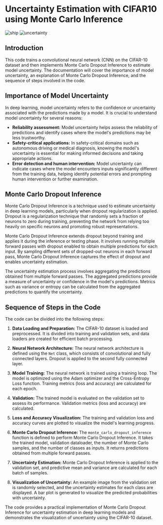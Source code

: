 # Uncertainty Estimation with CIFAR10 using Monte Carlo Inference

![ship](https://github.com/jmayank23/UncertaintyEstimation_CIFAR10/assets/27727185/520ac562-d370-4013-b6e5-c0ae930705e7) ![uncertainty](https://github.com/jmayank23/UncertaintyEstimation_CIFAR10/assets/27727185/fc4f789f-226b-4feb-bbcb-d8b638292c87)


## Introduction
This code trains a convolutional neural network (CNN) on the CIFAR-10 dataset and then implements Monte Carlo Dropout Inference to estimate model uncertainty. The documentation will cover the importance of model uncertainty, an explanation of Monte Carlo Dropout Inference, and the sequence of steps involved in the code.

## Importance of Model Uncertainty
In deep learning, model uncertainty refers to the confidence or uncertainty associated with the predictions made by a model. It is crucial to understand model uncertainty for several reasons:
- **Reliability assessment:** Model uncertainty helps assess the reliability of predictions and identify cases where the model's predictions may be less trustworthy.
- **Safety-critical applications:** In safety-critical domains such as autonomous driving or medical diagnosis, knowing the model's uncertainty is essential for making informed decisions and taking appropriate actions.
- **Error detection and human intervention:** Model uncertainty can indicate cases where the model encounters inputs significantly different from the training data, helping identify potential errors and prompting human intervention or further examination.

## Monte Carlo Dropout Inference
Monte Carlo Dropout Inference is a technique used to estimate uncertainty in deep learning models, particularly when dropout regularization is applied. Dropout is a regularization technique that randomly sets a fraction of neurons to zero during training, preventing the network from relying too heavily on specific neurons and promoting robust representations.

Monte Carlo Dropout Inference extends dropout beyond training and applies it during the inference or testing phase. It involves running multiple forward passes with dropout enabled to obtain multiple predictions for each input. By sampling different sets of dropped-out neurons in each forward pass, Monte Carlo Dropout Inference captures the effect of dropout and enables uncertainty estimation.

The uncertainty estimation process involves aggregating the predictions obtained from multiple forward passes. The aggregated predictions provide a measure of uncertainty or confidence in the model's predictions. Metrics such as variance or entropy can be calculated from the aggregated predictions to quantify the uncertainty.

## Sequence of Steps in the Code
The code can be divided into the following steps:

1. **Data Loading and Preparation:** The CIFAR-10 dataset is loaded and preprocessed. It is divided into training and validation sets, and data loaders are created for efficient batch processing.

2. **Neural Network Architecture:** The neural network architecture is defined using the `Net` class, which consists of convolutional and fully connected layers. Dropout is applied to the second fully connected layer.

3. **Model Training:** The neural network is trained using a training loop. The model is optimized using the Adam optimizer and the Cross-Entropy Loss function. Training metrics (loss and accuracy) are calculated for each epoch.

4. **Validation:** The trained model is evaluated on the validation set to assess its performance. Validation metrics (loss and accuracy) are calculated.

5. **Loss and Accuracy Visualization:** The training and validation loss and accuracy curves are plotted to visualize the model's learning progress.

6. **Monte Carlo Dropout Inference:** The `monte_carlo_dropout_inference` function is defined to perform Monte Carlo Dropout Inference. It takes the trained model, validation dataloader, the number of Monte Carlo samples, and the number of classes as inputs. It returns predictions obtained from multiple forward passes.

7. **Uncertainty Estimation:** Monte Carlo Dropout Inference is applied to the validation set, and predictive mean and variance are calculated for each batch of samples.

8. **Visualization of Uncertainty:** An example image from the validation set is randomly selected, and the uncertainty estimates for each class are displayed. A bar plot is generated to visualize the predicted probabilities with uncertainty.

The code provides a practical implementation of Monte Carlo Dropout Inference for uncertainty estimation in deep learning models and demonstrates the visualization of uncertainty using the CIFAR-10 dataset.
